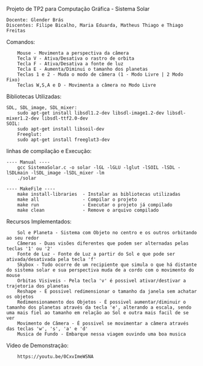 Projeto de TP2 para Computação Gráfica - Sistema Solar

	Docente: Glender Brás
	Discentes: Filipe Bicalho, Maria Eduarda, Matheus Thiago e Thiago Freitas

Comandos:

    	Mouse - Movimenta a perspectiva da câmera
    	Tecla V - Ativa/Desativa o rastro de orbita
    	Tecla F - Ativa/Desativa a fonte de luz
    	Tecla E - Aumenta/Diminui o tamanho dos planetas
    	Teclas 1 e 2 - Muda o modo de câmera (1 - Modo Livre | 2 Modo Fixo)
    	Teclas W,S,A e D - Movimenta a câmera no Modo Livre


Bibliotecas Utilizadas:

	SDL, SDL_image, SDL_mixer: 
		sudo apt-get install libsdl1.2-dev libsdl-image1.2-dev libsdl-mixer1.2-dev libsdl-ttf2.0-dev 
	SOIL: 
		sudo apt-get install libsoil-dev
    	Freeglut: 
		sudo apt-get install freeglut3-dev


linhas de compilação e Execução:

	---- Manual ----
		gcc SistemaSolar.c -o solar -lGL -lGLU -lglut -lSOIL -lSDL -lSDLmain -lSDL_image -lSDL_mixer -lm
		./solar

	---- MakeFile ----
		make install-libraries  - Instalar as bibliotecas utilizadas
		make all				- Compilar o projeto
		make run				- Executar o projeto já compilado
		make clean				- Remove o arquivo compilado

Recursos Implementados:

        Sol e Planeta - Sistema com Objeto no centro e os outros orbitando ao seu redor
        Câmeras - Duas visões diferentes que podem ser alternadas pelas teclas '1' ou '2'
        Fonte de Luz - Fonte de Luz a partir do Sol e que pode ser ativada/desativada pela tecla 'f'
        Skybox - Tudo ocorre de um recipiente que simula o que há distante do sistema solar e sua perspectiva muda de a cordo com o movimento do mouse
        Orbitas Visiveis - Pela tecla 'v' é possivel ativar/destivar a trajetoria dos planetas
        Reshape - É possivel redimensionar o tamanho da janela sem achatar os objetos
        Redimensionamento dos Objetos - É possivel aumentar/diminuir o tamanho dos planetas através da tecla 'e', alterando a escala, sendo uma mais fiel ao tamanho em relação ao Sol e outra mais facil de se ver
        Movimento de Câmera - É possivel se movimentar a câmera através das teclas 'w', 's', 'a' e 'd'
        Musica de Fundo - Embarque nessa viagem ouvindo uma boa musica

Video de Demonstração:

    	https://youtu.be/0CxvImeWSNA
